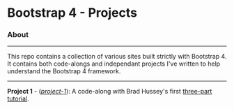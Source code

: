 # Bootstrap 4 - Projects

### About
------
This repo contains a collection of various sites built strictly with Bootstrap 4. It contains both code-alongs and independant projects I've written to help understand the Bootstrap 4 framework.

------
**Project 1** - (*[project-1](https://github.com/mdawsondev/bootstrap-4/tree/master/project-1)*): A code-along with Brad Hussey's first [three-part tutorial](https://youtu.be/a4tbhwMGSPQ).
